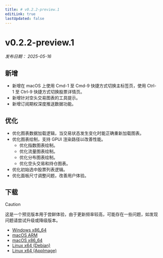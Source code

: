 ```yaml
---
title: # v0.2.2-preview.1
editLink: true
lastUpdated: false
---
```


# v0.2.2-preview.1  <Badge type="warning" text="preview" />

_发布日期： 2025-05-16_

## 新增

- 新增在 macOS 上使用 Cmd-1 至 Cmd-9 快捷方式切换主标签页，使用 Ctrl-1 至 Ctrl-9 快捷方式切换股票详情页。
- 新增针对空头交易图表的工具提示。
- 新增订阅期权深度推送数据功能。

## 优化

- 优化图表数据加载逻辑，当交易状态发生变化时能正确重新加载图表。
- 优化图表绘制，支持 GPUI 渲染路径以改善性能。
  - 优化指数图表绘制。
  - 优化流量图表绘制。
  - 优化分布图表绘制。
  - 优化空头交易和持仓图表。
- 优化初始选中股票列表逻辑。
- 优化面板尺寸调整问题，改善用户体验。

## 下载


> [!CAUTION]
> 这是一个预览版本用于尝鲜体验，由于更新频率较高，可能存在一些问题，如发现问题请尝试升级或降级版本。


- [Windows x86_64](https://assets.lbkrs.com/github/release/longbridge-desktop/preview/longbridge-v0.2.2-preview.1-windows-x86_64.exe)
- [macOS ARM](https://assets.lbkrs.com/github/release/longbridge-desktop/preview/longbridge-v0.2.2-preview.1-macos-aarch64.dmg)
- [macOS x86_64](https://assets.lbkrs.com/github/release/longbridge-desktop/preview/longbridge-v0.2.2-preview.1-macos-x86_64.dmg)
- [Linux x64 (Debian)](https://assets.lbkrs.com/github/release/longbridge-desktop/preview/longbridge-v0.2.2-preview.1-linux-x86_64.deb)
- [Linux x64 (AppImage)](https://assets.lbkrs.com/github/release/longbridge-desktop/preview/longbridge-v0.2.2-preview.1-linux-x86_64.AppImage)